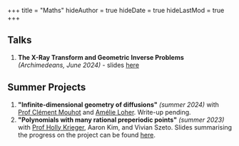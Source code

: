 +++
title = "Maths"
hideAuthor = true
hideDate = true
hideLastMod = true
+++

## Talks
1. **The X-Ray Transform and Geometric Inverse Problems** _(Archimedeans, June 2024)_ - slides [here](../files/maths/talks/M%20Postolache%20-%20The%20X-Ray%20Transform%20and%20Geometric%20Inverse%20Problems.pdf)
## Summer Projects
1. **"Infinite-dimensional geometry of diffusions"** _(summer 2024)_ with [Prof Clément Mouhot](https://cmouhot.wordpress.com/) and [Amélie Loher](https://amelieloher.github.io/). Write-up pending.
2. **"Polynomials with many rational preperiodic points"** _(summer 2023)_ with [Prof Holly Krieger](https://www.dpmms.cam.ac.uk/~hk439/), Aaron Kim, and Vivian Szeto. Slides summarising the progress on the project can be found [here](../files/maths/projects/Polynomials%20With%20Many%20Rational%20Preperiodic%20Points%20-%20CMP%20Presentation.pptx).

